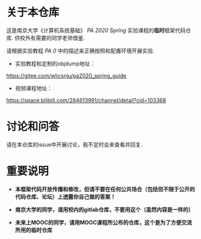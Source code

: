 # 关于本仓库

这是南京大学《计算机系统基础》 *PA 2020 Spring* 实验课程的**临时**框架代码仓库. 供校外有需要的同学老师借鉴.

请根据实验教程 *PA 0* 中的描述来正确按照和配置环境开展实验.

* 实验教程和定制的objdump地址：

https://gitee.com/wlicsnju/pa2020_spring_guide

* 视频课程地址：

https://space.bilibili.com/284613991/channel/detail?cid=103368

# 讨论和问答

请在本仓库的issue中开展讨论，我不定时会来查看并回复.

# 重要说明

* **本框架代码开放传播和修改，但请不要在任何公共场合（包括但不限于公开的代码仓库、论坛）上透露你自己做的答案！**

* **南京大学的同学，请用校内的gitlab仓库，不要用这个（虽然内容是一样的）**

* **未来上MOOC的同学，请用MOOC课程所公布的仓库，这个是为了方便交流所用的临时仓库**